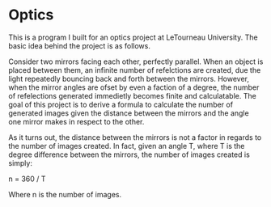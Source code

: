 # Optics

This is a program I built for an optics project at LeTourneau University. The basic idea behind the project is as follows.

Consider two mirrors facing each other, perfectly parallel. When an object is placed between them, an infinite number of refelctions are created, due the light repeatedly bouncing back and forth between the mirrors. However, when the mirror angles are ofset by even a faction of a degree, the number of refelections generated immedietly becomes finite and calculatable. The goal of this project is to derive a formula to calculate the number of generated images given the distance between the mirrors and the angle one mirror makes in respect to the other.

As it turns out, the distance between the mirrors is not a factor in regards to the number of images created. In fact, given an angle T, where T is the degree difference between the mirrors, the number of images created is simply:

n = 360 / T

Where n is the number of images.
